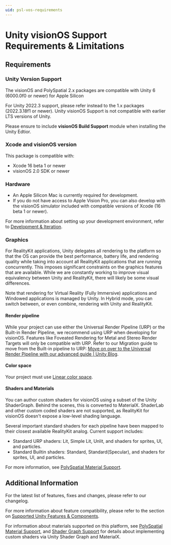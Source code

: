 ```yaml
---
uid: psl-vos-requirements
---
```

# Unity visionOS Support Requirements & Limitations

## Requirements

### Unity Version Support 

The visionOS and PolySpatial 2.x packages are compatible with Unity 6 (6000.0f0 or newer) for Apple Silicon 

For Unity 2022.3 support, please refer instead to the 1.x packages (2022.3.18f1 or newer). Unity visionOS Support is not compatible with earlier LTS versions of Unity. 

Please ensure to include **visionOS Build Support** module when installing the Unity Edtior.

### Xcode and visionOS version
This package is compatible with:
- Xcode 16 beta 1 or newer
- visionOS 2.0 SDK or newer

### Hardware

- An Apple Silicon Mac is currently required for development. 
- If you do not have access to Apple Vision Pro, you can also develop with the visionOS simulator included with compatible versions of Xcode (16 beta 1 or newer). 

For more information about setting up your development environment, refer to [Development & Iteration](DevelopmentAndIteration.md).

### Graphics 

For RealityKit applications, Unity delegates all rendering to the platform so that the OS can provide the best performance, battery life, and rendering quality while taking into account all RealityKit applications that are running concurrently. This imposes significant constraints on the graphics features that are available. While we are constantly working to improve visual equivalency between Unity and RealityKit, there will likely be some visual differences.

Note that rendering for Virtual Reality (Fully Immersive) applications and Windowed applications is managed by Unity. In Hybrid mode, you can switch between, or even combine, rendering with Unity and RealityKit.

#### Render pipeline

While your project can use either the Universal Render Pipeline (URP) or the Built-in Render Pipeline, we recommend using URP when developing for visionOS. Features like Foveated Rendering for Metal and Stereo Render Targets will only be compatible with URP. Refer to our Migration guide to move from the Built-in pipeline to URP: [Move on over to the Universal Render Pipeline with our advanced guide | Unity Blog](https://blog.unity.com/technology/move-on-over-to-the-universal-render-pipeline-with-our-advanced-guide).

#### Color space

Your project must use [Linear color space](https://docs.unity3d.com/Manual/LinearRendering-LinearOrGammaWorkflow.html).

#### Shaders and Materials

You can author custom shaders for visionOS using a subset of the Unity ShaderGraph. Behind the scenes, this is converted to MaterialX. ShaderLab and other custom coded shaders are not supported, as RealityKit for visionOS doesn't expose a low-level shading language. 

Several important standard shaders for each pipeline have been mapped to their closest available RealityKit analog. Current support includes:
* Standard URP shaders: Lit, Simple Lit, Unlit, and shaders for sprites, UI, and particles.
* Standard Builtin shaders: Standard, Standard(Specular), and shaders for sprites, UI, and particles.

For more information, see [PolySpatial Material Support](Materials.md).

## Additional Information
For the latest list of features, fixes and changes, please refer to our changelog. 

For more information about feature compatibility, please refer to the section on [Supported Unity Features & Components](SupportedFeatures.md).

For information about materials supported on this platform, see [PolySpatial Material Support](Materials.md), and [Shader Graph Support](ShaderGraph.md) for details about implementing custom shaders via Unity Shader Graph and MaterialX.
